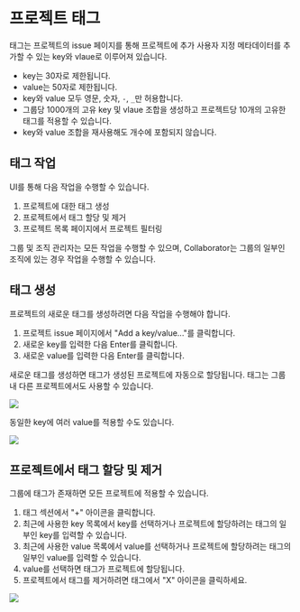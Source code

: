 # 프로젝트 태그

태그는 프로젝트의 issue 페이지를 통해 프로젝트에 추가 사용자 지정 메타데이터를 추가할 수 있는 key와 vlaue로 이루어져 있습니다.

* key는 30자로 제한됩니다.
* value는 50자로 제한됩니다.
* key와 value 모두 영문, 숫자, `-`, `_`만 허용합니다.
* 그룹당 1000개의 고유 key 및 vlaue 조합을 생성하고 프로젝트당 10개의 고유한 태그를 적용할 수 있습니다.
* key와 value 조합을 재사용해도 개수에 포함되지 않습니다.

## 태그 작업

UI를 통해 다음 작업을 수행할 수 있습니다.

1. 프로젝트에 대한 태그 생성
2. 프로젝트에서 태그 할당 및 제거
3. 프로젝트 목록 페이지에서 프로젝트 필터링

그룹 및 조직 관리자는 모든 작업을 수행할 수 있으며, Collaborator는 그룹의 일부인 조직에 있는 경우 작업을 수행할 수 있습니다.

## 태그 생성

프로젝트의 새로운 태그를 생성하려면 다음 작업을 수행해야 합니다.

1. 프로젝트 issue 페이지에서 "Add a key/value..."를 클릭합니다.
2. 새로운 key를 입력한 다음 Enter를 클릭합니다.
3. 새로운 value를 입력한 다음 Enter를 클릭합니다.

새로운 태그를 생성하면 태그가 생성된 프로젝트에 자동으로 할당됩니다. 태그는 그룹 내 다른 프로젝트에서도 사용할 수 있습니다.

![](../../../.gitbook/assets/screenshot\_2020-09-29\_at\_17.58.47.png)

동일한 key에 여러 value를 적용할 수도 있습니다.

![](../../../.gitbook/assets/screenshot\_2020-09-29\_at\_18.04.30.png)

## 프로젝트에서 태그 할당 및 제거

그룹에 태그가 존재하면 모든 프로젝트에 적용할 수 있습니다.

1. 태그 섹션에서 "+" 아이콘을 클릭합니다.
2. 최근에 사용한 key 목록에서 key를 선택하거나 프로젝트에 할당하려는 태그의 일부인 key를 입력할 수 있습니다.
3. 최근에 사용한 value 목록에서 value를 선택하거나 프로젝트에 할당하려는 태그의 일부인 value를 입력할 수 있습니다.
4. value를 선택하면 태그가 프로젝트에 할당됩니다.
5. 프로젝트에서 태그를 제거하려면 태그에서 "X" 아이콘을 클릭하세요.

![](../../../.gitbook/assets/screenshot\_2020-09-29\_at\_18.14.44.png)
